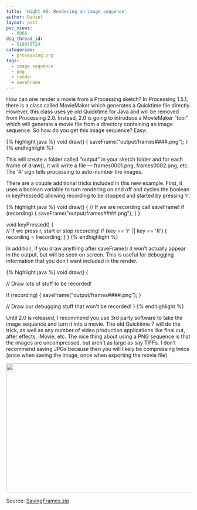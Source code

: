 ```yaml
---
title: 'Night #8: Rendering an image sequence'
author: Daniel
layout: post
pvc_views:
  - 6066
dsq_thread_id:
  - 518939724
categories:
  - processing.org
tags:
  - image sequence
  - png
  - render
  - saveFrame
---
```

<p>How can one render a movie from a Processing sketch?  In Processing 1.5.1, there is a class called MovieMaker which generates a Quicktime file directly.  However, this class uses ye old Quicktime for Java and will be removed from Processing 2.0.  Instead, 2.0 is going to introduce a MovieMaker &#8220;tool&#8221; which will generate a movie file from a directory containing an image sequence.  So how do you get this image sequence?  Easy:</p>

{% highlight java %}
void draw() {
  saveFrame("output/frames####.png");
}
{% endhighlight %}

<p>This will create a folder called &#8220;output&#8221; in your sketch folder and for each frame of draw(), it will write a file &#8212; frames0001.png, frames0002.png, etc.  The &#8216;#&#8217; sign tells processing to auto-number the images.</p>
<p>There are a couple additional tricks included in this new example.  First, it uses a boolean variable to turn rendering on and off and cycles the boolean in keyPressed() allowing recording to be stopped and started by pressing &#8216;r&#8217;. </p>

{% highlight java %}
void draw() {
  // If we are recording call saveFrame!
  if (recording) {
    saveFrame("output/frames####.png");
  }
}

void keyPressed() {  
  // If we press r, start or stop recording!
  if (key == 'r' || key == 'R') {
    recording = !recording;
  }
}
{% endhighlight %}

<p>In addition, if you draw anything after saveFrame() it won&#8217;t actually appear in the output, but will be seen on screen.  This is useful for debugging information that you don&#8217;t want included in the render.</p>
{% highlight java %}
void draw() {
 
  // Draw lots of stuff to be recorded!
  
  if (recording) {
    saveFrame("output/frames####.png");
  }
   
  // Draw our debugging stuff that won't be recorded!
}
{% endhighlight %}
<p>Until 2.0 is released, I recommend you use 3rd party software to take the image sequence and turn it into a movie.  The old Quicktime 7 will do the trick, as well as any number of video production applications like final cut, after effects, iMovie, etc.  The nice thing about using a PNG sequence is that the images are uncompressed, but aren&#8217;t as large as say TIFFs.  I don&#8217;t recommend saving JPGs because then you will likely be compressing twice (once when saving the image, once when exporting the movie file).</p>
<p><a href='http://shiffman.net/wp/wp-content/uploads/2011/12/SavingFrames.zip'><img src="http://shiffman.net/wp/wp-content/uploads/2011/12/frames.png" alt="" title="frames" width="590" height="352" class="alignnone size-full wp-image-1075" /></a></p>
<p>Source: <a href='http://shiffman.net/wp/wp-content/uploads/2011/12/SavingFrames.zip'>SavingFrames.zip</a></p>
